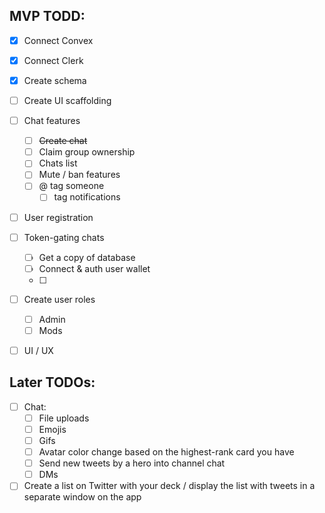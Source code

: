 ## MVP TODD:
- [x] Connect Convex
- [x] Connect Clerk
- [x] Create schema
- [ ] Create UI scaffolding
- [ ] Chat features
    - [ ] ~~Create chat~~
    - [ ] Claim group ownership
    - [ ] Chats list
    - [ ] Mute / ban features
    - [ ] @ tag someone
        - [ ] tag notifications
- [ ] User registration
- [ ] Token-gating chats
    - [ ] Get a copy of database
    - [ ] Connect & auth user wallet
    - [ ] 
- [ ] Create user roles
    - [ ] Admin
    - [ ] Mods
- [ ] UI / UX


## Later TODOs:
- [ ] Chat:
    - [ ] File uploads
    - [ ] Emojis
    - [ ] Gifs
    - [ ] Avatar color change based on the highest-rank card you have
    - [ ] Send new tweets by a hero into channel chat
    - [ ] DMs 
- [ ] Create a list on Twitter with your deck / display the list with tweets in a separate window on the app